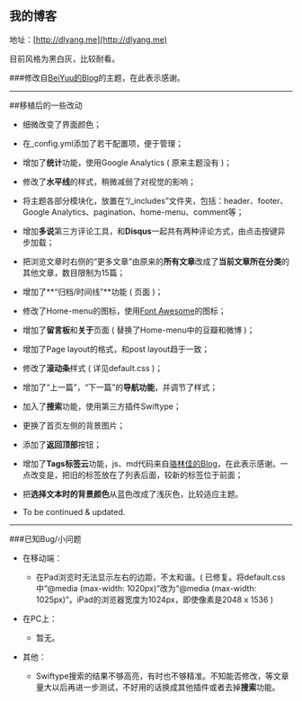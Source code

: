 ## 我的博客

地址：[http://dlyang.me](http://dlyang.me)

目前风格为黑白灰，比较耐看。

###修改自[BeiYuu的Blog](http://beiyuu.com)的主题，在此表示感谢。

----

##移植后的一些改动

* 细微改变了界面颜色；
* 在_config.yml添加了若干配置项，便于管理；
* 增加了**统计**功能，使用Google Analytics ( 原来主题没有 )；
* 修改了**水平线**的样式，稍微减弱了对视觉的影响；
* 将主题各部分模块化，放置在“/_includes”文件夹，包括：header、footer、Google Analytics、pagination、home-menu、comment等；
* 增加**多说**第三方评论工具，和**Disqus**一起共有两种评论方式，由点击按键异步加载；
* 把浏览文章时右侧的“更多文章”由原来的**所有文章**改成了**当前文章所在分类**的其他文章，数目限制为15篇；
* 增加了**“归档/时间线”**功能 ( 页面 )；
* 修改了Home-menu的图标，使用[Font Awesome](http://fortawesome.github.io/Font-Awesome/icons/)的图标；
* 增加了**留言板**和**关于**页面 ( 替换了Home-menu中的豆瓣和微博 )；
* 增加了Page layout的格式，和post layout趋于一致；
* 修改了**滚动条**样式 ( 详见default.css )；
* 增加了“上一篇”，“下一篇”的**导航功能**，并调节了样式；
* 加入了**搜索**功能，使用第三方插件Swiftype；
* 更换了首页左侧的背景图片；
* 添加了**返回顶部**按钮；
* 增加了**Tags标签云**功能，js、md代码来自[骆林佳的Blog](http://ideex.name/cn/tags/)，在此表示感谢。一点改变是，把旧的标签放在了列表后面，较新的标签位于前面；
* 把**选择文本时的背景颜色**从蓝色改成了浅灰色，比较适应主题。


* To be continued & updated.

----

###已知Bug/小问题

* 在移动端：
	* 在Pad浏览时无法显示左右的边距，不太和谐。( 已修复。将default.css中“@media (max-width: 1020px)”改为“@media (max-width: 1025px)”。iPad的浏览器宽度为1024px，即使像素是2048 x 1536 )

* 在PC上：
	* 暂无。

* 其他：
	* Swiftype搜索的结果不够高亮，有时也不够精准。不知能否修改，等文章量大以后再进一步测试，不好用的话换成其他插件或者去掉**搜索**功能。